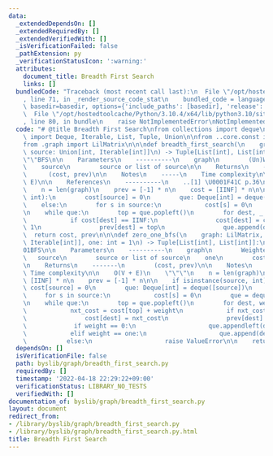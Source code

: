 ```yaml
---
data:
  _extendedDependsOn: []
  _extendedRequiredBy: []
  _extendedVerifiedWith: []
  _isVerificationFailed: false
  _pathExtension: py
  _verificationStatusIcon: ':warning:'
  attributes:
    document_title: Breadth First Search
    links: []
  bundledCode: "Traceback (most recent call last):\n  File \"/opt/hostedtoolcache/Python/3.10.4/x64/lib/python3.10/site-packages/onlinejudge_verify/documentation/build.py\"\
    , line 71, in _render_source_code_stat\n    bundled_code = language.bundle(stat.path,\
    \ basedir=basedir, options={'include_paths': [basedir], 'release': True}).decode()\n\
    \  File \"/opt/hostedtoolcache/Python/3.10.4/x64/lib/python3.10/site-packages/onlinejudge_verify/languages/python.py\"\
    , line 80, in bundle\n    raise NotImplementedError\nNotImplementedError\n"
  code: "# @title Breadth First Search\nfrom collections import deque\nfrom typing\
    \ import Deque, Iterable, List, Tuple, Union\n\nfrom ..core.const import IINF\n\
    from .graph import LilMatrix\n\n\ndef breadth_first_search(\n    graph: LilMatrix,\
    \ source: Union[int, Iterable[int]]\n) -> Tuple[List[int], List[int]]:\n    \"\
    \"\"BFS\n\n    Parameters\n    ----------\n    graph\n        (Un)Weighted graph\n\
    \    source\n        source or list of source\n\n    Returns\n    -------\n  \
    \      (cost, prev)\n\n    Notes\n    -----\n    Time complexity\n\n    O(V +\
    \ E)\n\n    References\n    ----------\n    ..[1] \U0001F41C p.36\n    \"\"\"\n\
    \    n = len(graph)\n    prev = [-1] * n\n    cost = [IINF] * n\n\n    if isinstance(source,\
    \ int):\n        cost[source] = 0\n        que: Deque[int] = deque([source])\n\
    \    else:\n        for s in source:\n            cost[s] = 0\n        que = deque(source)\n\
    \n    while que:\n        top = que.popleft()\n        for dest, _ in graph[top]:\n\
    \            if cost[dest] == IINF:\n                cost[dest] = cost[top] +\
    \ 1\n                prev[dest] = top\n                que.append(dest)\n\n  \
    \  return cost, prev\n\n\ndef zero_one_bfs(\n    graph: LilMatrix, source: Union[int,\
    \ Iterable[int]], one: int = 1\n) -> Tuple[List[int], List[int]]:\n    \"\"\"\
    01BFS\n\n    Parameters\n    ----------\n    graph\n        Weighted graph\n \
    \   source\n        source or list of source\n    one\n        cost of `one`\n\
    \n    Returns\n    -------\n        (cost, prev)\n\n    Notes\n    -----\n   \
    \ Time complexity\n\n    O(V + E)\n    \"\"\"\n    n = len(graph)\n    cost =\
    \ [IINF] * n\n    prev = [-1] * n\n\n    if isinstance(source, int):\n       \
    \ cost[source] = 0\n        que: Deque[int] = deque([source])\n    else:\n   \
    \     for s in source:\n            cost[s] = 0\n        que = deque(source)\n\
    \n    while que:\n        top = que.popleft()\n        for dest, weight in graph[top]:\n\
    \            nxt_cost = cost[top] + weight\n            if nxt_cost < cost[dest]:\n\
    \                cost[dest] = nxt_cost\n                prev[dest] = top\n   \
    \             if weight == 0:\n                    que.appendleft(dest)\n    \
    \            elif weight == one:\n                    que.append(dest)\n     \
    \           else:\n                    raise ValueError\n\n    return cost, prev\n"
  dependsOn: []
  isVerificationFile: false
  path: byslib/graph/breadth_first_search.py
  requiredBy: []
  timestamp: '2022-04-18 22:29:22+09:00'
  verificationStatus: LIBRARY_NO_TESTS
  verifiedWith: []
documentation_of: byslib/graph/breadth_first_search.py
layout: document
redirect_from:
- /library/byslib/graph/breadth_first_search.py
- /library/byslib/graph/breadth_first_search.py.html
title: Breadth First Search
---
```

